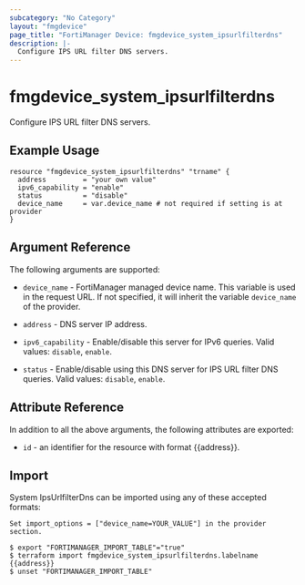 ```yaml
---
subcategory: "No Category"
layout: "fmgdevice"
page_title: "FortiManager Device: fmgdevice_system_ipsurlfilterdns"
description: |-
  Configure IPS URL filter DNS servers.
---
```


# fmgdevice_system_ipsurlfilterdns
Configure IPS URL filter DNS servers.

## Example Usage

```hcl
resource "fmgdevice_system_ipsurlfilterdns" "trname" {
  address         = "your own value"
  ipv6_capability = "enable"
  status          = "disable"
  device_name     = var.device_name # not required if setting is at provider
}
```

## Argument Reference


The following arguments are supported:

* `device_name` - FortiManager managed device name. This variable is used in the request URL. If not specified, it will inherit the variable `device_name` of the provider.

* `address` - DNS server IP address.
* `ipv6_capability` - Enable/disable this server for IPv6 queries. Valid values: `disable`, `enable`.

* `status` - Enable/disable using this DNS server for IPS URL filter DNS queries. Valid values: `disable`, `enable`.



## Attribute Reference

In addition to all the above arguments, the following attributes are exported:
* `id` - an identifier for the resource with format {{address}}.

## Import

System IpsUrlfilterDns can be imported using any of these accepted formats:
```
Set import_options = ["device_name=YOUR_VALUE"] in the provider section.

$ export "FORTIMANAGER_IMPORT_TABLE"="true"
$ terraform import fmgdevice_system_ipsurlfilterdns.labelname {{address}}
$ unset "FORTIMANAGER_IMPORT_TABLE"
```

